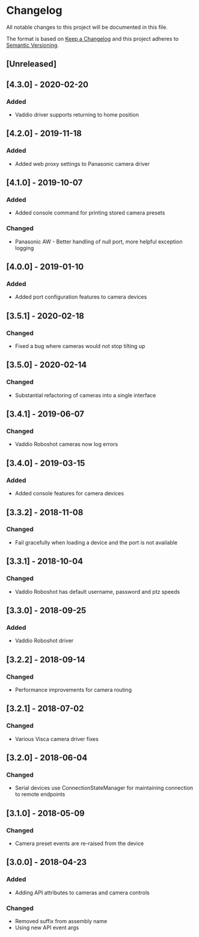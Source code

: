 # Changelog
All notable changes to this project will be documented in this file.

The format is based on [Keep a Changelog](http://keepachangelog.com/en/1.0.0/)
and this project adheres to [Semantic Versioning](http://semver.org/spec/v2.0.0.html).

## [Unreleased]

## [4.3.0] - 2020-02-20
### Added
 - Vaddio driver supports returning to home position

## [4.2.0] - 2019-11-18
### Added
 - Added web proxy settings to Panasonic camera driver

## [4.1.0] - 2019-10-07
### Added
 - Added console command for printing stored camera presets
 
### Changed
 - Panasonic AW - Better handling of null port, more helpful exception logging

## [4.0.0] - 2019-01-10
### Added
 - Added port configuration features to camera devices

## [3.5.1] - 2020-02-18
### Changed
 - Fixed a bug where cameras would not stop tilting up

## [3.5.0] - 2020-02-14
### Changed
 - Substantial refactoring of cameras into a single interface

## [3.4.1] - 2019-06-07
### Changed
 - Vaddio Roboshot cameras now log errors 

## [3.4.0] - 2019-03-15
### Added
 - Added console features for camera devices

## [3.3.2] - 2018-11-08
### Changed
 - Fail gracefully when loading a device and the port is not available

## [3.3.1] - 2018-10-04
### Changed
 - Vaddio Roboshot has default username, password and ptz speeds

## [3.3.0] - 2018-09-25
### Added
 - Vaddio Roboshot driver

## [3.2.2] - 2018-09-14
### Changed
 - Performance improvements for camera routing

## [3.2.1] - 2018-07-02
### Changed
 - Various Visca camera driver fixes

## [3.2.0] - 2018-06-04
### Changed
 - Serial devices use ConnectionStateManager for maintaining connection to remote endpoints
 
## [3.1.0] - 2018-05-09
### Changed
 - Camera preset events are re-raised from the device

## [3.0.0] - 2018-04-23
### Added
 - Adding API attributes to cameras and camera controls

### Changed
 - Removed suffix from assembly name
 - Using new API event args
